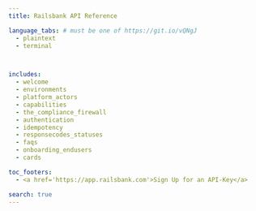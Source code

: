```yaml
---
title: Railsbank API Reference

language_tabs: # must be one of https://git.io/vQNgJ
  - plaintext
  - terminal



includes:
  - welcome
  - environments
  - platform_actors
  - capabilities
  - the_compliance_firewall
  - authentication
  - idempotency
  - responsecodes_statuses
  - faqs
  - onboarding_endusers
  - cards

toc_footers:
  - <a href='https://app.railsbank.com'>Sign Up for an API-Key</a>

search: true
---
```

